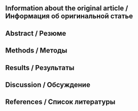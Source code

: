 ## Information about the original article / Информация об оригинальной статье

## Abstract / Резюме


## Methods / Методы

## Results / Результаты

## Discussion / Обсуждение

## References / Список литературы
